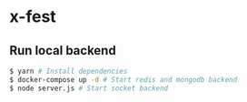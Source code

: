 # x-fest

## Run local backend

```bash
$ yarn # Install dependencies
$ docker-compose up -d # Start redis and mongodb backend
$ node server.js # Start socket backend
```
